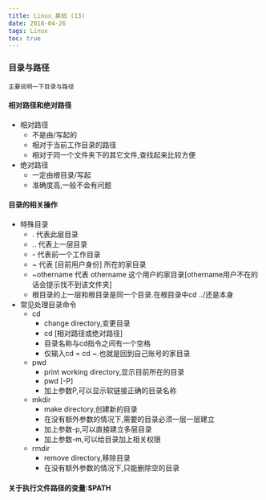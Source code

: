 ```yaml
---
title: Linux_基础 (13)
date: 2018-04-26
tags: Linux
toc: true
---
```


### 目录与路径
    主要说明一下目录与路径

<!-- more -->

#### 相对路径和绝对路径  
- 相对路径
    * 不是由/写起的
    * 相对于当前工作目录的路径
    * 相对于同一个文件夹下的其它文件,查找起来比较方便
- 绝对路径
    * 一定由根目录/写起
    * 准确度高,一般不会有问题

#### 目录的相关操作
- 特殊目录
    * . 代表此层目录
    * .. 代表上一层目录
    * \- 代表前一个工作目录
    * ~ 代表 [目前用户身份] 所在的家目录
    * ~othername 代表 othername 这个用户的家目录[othername用户不在的话会提示找不到该文件夹]
    * 根目录的上一层和根目录是同一个目录.在根目录中cd ../还是本身
- 常见处理目录命令
    * cd 
        * change directory,变更目录
        * cd [相对路径或绝对路径]
        * 目录名称与cd指令之间有一个空格
        * 仅输入cd = cd ~.也就是回到自己账号的家目录
    * pwd
        * print working directory,显示目前所在的目录
        * pwd [-P]
        * 加上参数P,可以显示软链接正确的目录名称
    * mkdir
        * make directory,创建新的目录
        * 在没有额外参数的情况下,需要的目录必须一层一层建立
        * 加上参数-p,可以直接建立多层目录
        * 加上参数-m,可以给目录加上相关权限
    * rmdir
        * remove directory,移除目录
        * 在没有额外参数的情况下,只能删除空的目录

#### 关于执行文件路径的变量:$PATH

